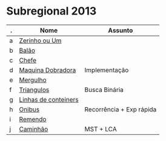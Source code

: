 Subregional 2013
================

 . | Nome | Assunto
--- | --- | ---
a |[Zerinho ou Um](https://www.urionlinejudge.com.br/judge/pt/problems/view/1467)       |
b |[Balão](https://www.urionlinejudge.com.br/judge/pt/problems/view/1468)               |
c |[Chefe](https://www.urionlinejudge.com.br/judge/pt/problems/view/1469)               |
d |[Maquina Dobradora](https://www.urionlinejudge.com.br/judge/pt/problems/view/1470)   | Implementação
e |[Mergulho](https://www.urionlinejudge.com.br/judge/pt/problems/view/1471)            |
f |[Triangulos](https://www.urionlinejudge.com.br/judge/pt/problems/view/1472)          | Busca Binária
g |[Linhas de conteiners](https://www.urionlinejudge.com.br/judge/pt/problems/view/1473)|
h |[Onibus](https://www.urionlinejudge.com.br/judge/pt/problems/view/1474)              | Recorrência + Exp rápida
i |[Remendo](https://www.urionlinejudge.com.br/judge/pt/problems/view/1475)             |
j |[Caminhão](https://www.urionlinejudge.com.br/judge/pt/problems/view/1476)            | MST + LCA
